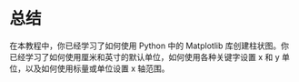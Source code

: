 # 总结

在本教程中，你已经学习了如何使用 Python 中的 Matplotlib 库创建柱状图。你已经学习了如何使用厘米和英寸的默认单位，如何使用各种关键字设置 x 和 y 单位，以及如何使用标量或单位设置 x 轴范围。
